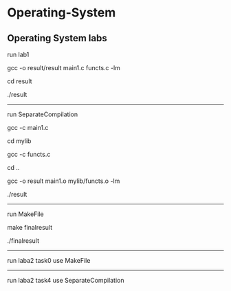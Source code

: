 # Operating-System
Operating System labs
--------------------------
run lab1

gcc -o result/result main1.c functs.c -lm

cd result

./result

--------------------------
run SeparateCompilation

gcc -c main1.c

cd mylib

gcc -c functs.c

cd ..

gcc -o result main1.o mylib/functs.o -lm

./result

-------------------------
run MakeFile

make finalresult

./finalresult

-------------------------
run laba2 task0 
use MakeFile

-------------------------
run laba2 task4
use SeparateCompilation
